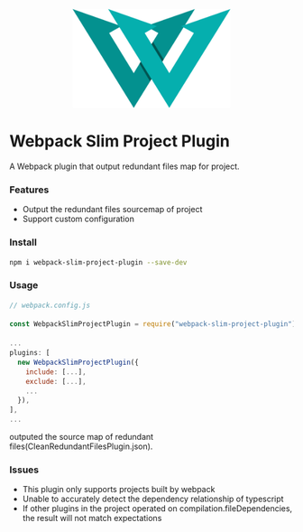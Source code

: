 <p align="center">
  <a href="https://github.com/william0119/slim-project-plugin" target="_blank">
    <img src="./public/images/logo.svg" alt="William" width="280" height="175">
  </a>
</p>

# Webpack Slim Project Plugin

A Webpack plugin that output redundant files map for project.

### Features

- Output the redundant files sourcemap of project
- Support custom configuration

### Install

```bash
npm i webpack-slim-project-plugin --save-dev
```

### Usage

```javascript
// webpack.config.js

const WebpackSlimProjectPlugin = require("webpack-slim-project-plugin");

...
plugins: [
  new WebpackSlimProjectPlugin({
    include: [...],
    exclude: [...],
    ...
  }),
],
...

```

outputed the source map of redundant files(CleanRedundantFilesPlugin.json).

### Issues

- This plugin only supports projects built by webpack
- Unable to accurately detect the dependency relationship of typescript
- If other plugins in the project operated on compilation.fileDependencies, the result will not match expectations
